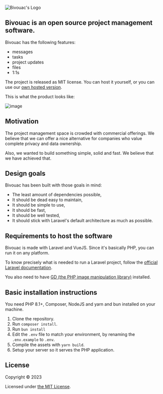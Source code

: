 <p align="center">

![Bivouac's Logo](https://user-images.githubusercontent.com/61099/278448957-47901584-b976-4b39-80f0-421549309831.png)

</p>

## Bivouac is an open source project management software.

Bivouac has the following features:

- messages
- tasks
- project updates
- files
- 1:1s

The project is released as MIT license. You can host it yourself, or you can use our [own hosted version](https://bivouacfoundation.org).

This is what the product looks like:

![image](https://github.com/djaiss/bivouac/assets/61099/b706e3ea-0a94-4302-a12f-b6d6463d9840)

## Motivation

The project management space is crowded with commercial offerings. We believe that we can offer a nice alternative for companies who value complete privacy and data ownership.

Also, we wanted to build something simple, solid and fast. We believe that we have achieved that.

## Design goals

Bivouac has been built with those goals in mind:

- The least amount of dependencies possible,
- It should be dead easy to maintain,
- It should be simple to use,
- It should be fast,
- It should be well tested,
- It should stick with Laravel's default architecture as much as possible.

## Requirements to host the software

Bivouac is made with Laravel and VueJS. Since it's basically PHP, you can run it on any platform.

To know precisely what is needed to run a Laravel project, follow the [official Laravel documentation](https://laravel.com/docs/10.x/deployment#server-requirements).

You also need to have [GD (the PHP image manipulation library)](https://www.php.net/manual/en/image.installation.php) installed.

## Basic installation instructions

You need PHP 8.1+, Composer, NodeJS and yarn and bun installed on your machine.

1. Clone the repository.
2. Run `composer install`.
3. Run `bun install`
4. Edit the `.env` file to match your environment, by renaming the `.env.example` to `.env`.
5. Compile the assets with `yarn build`.
6. Setup your server so it serves the PHP application.

## License

Copyright © 2023

Licensed under [the MIT License](/LICENSE.md).

